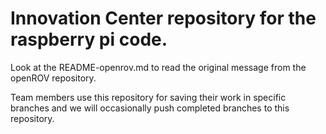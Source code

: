 # Innovation Center repository for the raspberry pi code.

Look at the README-openrov.md to read the original message from the openROV repository.

Team members use this repository for saving their work in specific branches and we will occasionally push completed branches to this repository.
